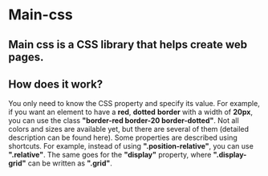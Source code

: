# Main-css

## Main css is a CSS library that helps create web pages.
## How does it work?

You only need to know the CSS property and specify its value. For example, if you want an element to have a **red**, **dotted** **border** with a width of **20px**, you can use the class **"border-red border-20 border-dotted"**.
Not all colors and sizes are available yet, but there are several of them (detailed description can be found here).
Some properties are described using shortcuts. For example, instead of using **".position-relative"**, you can use **".relative"**. The same goes for the **"display"** property, where **".display-grid"** can be written as **".grid"**.

  
